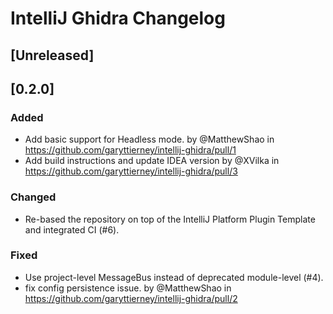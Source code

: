 <!-- Keep a Changelog guide -> https://keepachangelog.com -->

# IntelliJ Ghidra Changelog

## [Unreleased]

## [0.2.0]
### Added
- Add basic support for Headless mode. by @MatthewShao in https://github.com/garyttierney/intellij-ghidra/pull/1
- Add build instructions and update IDEA version by @XVilka in https://github.com/garyttierney/intellij-ghidra/pull/3

### Changed
- Re-based the repository on top of the IntelliJ Platform Plugin Template and integrated CI (#6).

### Fixed
- Use project-level MessageBus instead of deprecated module-level (#4).
- fix config persistence issue. by @MatthewShao in https://github.com/garyttierney/intellij-ghidra/pull/2
